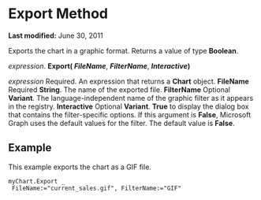 
# Export Method

 **Last modified:** June 30, 2011

Exports the chart in a graphic format. Returns a value of type  **Boolean**.

 _expression_. **Export( _FileName_**,  **_FilterName_**,  **_Interactive_)**

 _expression_ Required. An expression that returns a **Chart** object.
 **FileName** Required **String**. The name of the exported file.
 **FilterName** Optional **Variant**. The language-independent name of the graphic filter as it appears in the registry.
 **Interactive** Optional **Variant**.  **True** to display the dialog box that contains the filter-specific options. If this argument is **False**, Microsoft Graph uses the default values for the filter. The default value is  **False**.

## Example

This example exports the chart as a GIF file.


```
myChart.Export _ 
 FileName:="current_sales.gif", FilterName:="GIF"
```

